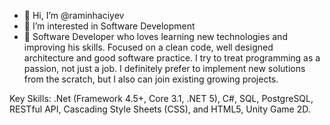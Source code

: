 - 👋 Hi, I’m @raminhaciyev
- 👀 I’m interested in Software Development
- 🌱 Software Developer who loves learning new technologies and improving his skills. Focused on a clean code, well designed architecture and good software practice. I try to treat programming as a passion, not just a job. I definitely prefer to implement new solutions from the scratch, but I also can join existing growing projects. 

Key Skills: .Net (Framework 4.5+, Core 3.1, .NET 5), C#, SQL, PostgreSQL, RESTful API, Cascading Style Sheets (CSS), and HTML5, Unity Game 2D.


<!---
raminhaciyev/raminhaciyev is a ✨ special ✨ repository because its `README.md` (this file) appears on your GitHub profile.
You can click the Preview link to take a look at your changes.
--->
